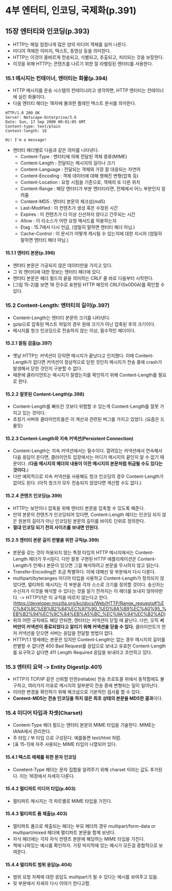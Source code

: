 # 4부 엔터티, 인코딩, 국제화(p.391)
## 15장 엔터티와 인코딩(p.393)
- HTTP는 매일 엄청나게 많은 양의 미디어 객체를 실어 나른다.
- 미디어 객체란 이미지, 텍스트, 동영상 등을 의미한다.
- HTTP는 이것이 올바르게 전송되고, 식별되고, 추출되고, 처리되는 것을 보장한다.
- 이것을 위해 HTTP는 콘텐츠를 나르기 위한 잘 라벨링된 엔터티를 사용한다.

### 15.1 메시지는 컨테이너, 엔터티는 화물(p.394)
- HTTP 메시지를 운송 시스템의 컨테이너라고 생각하면, HTTP 엔터티는 컨테이너에 실린 화물이다.
- 다음 엔터티 헤더는 18자에 불과한 플레인 텍스트 문서를 의미한다.
```
HTTP/1.0 200 OK
Server: Netscape-Enterprise/3.6
Date: Sun, 17 Sep 2000 00:01:05 GMT
Content-type: text/plain
Content-length: 18

Hi! I'm a message!
```
- 엔터티 헤더별로 다음과 같은 의미를 나타낸다.
    - Content-Type : 엔터티에 의해 전달된 객체 종류(MIME)
    - Content-Length : 전달되는 메시지의 길이나 크기
    - Content-Language : 전달되는 객체와 가장 잘 대응되는 자연어
    - Content-Encoding : 객체 데이터에 대해 행해진 변형(압축 등)
    - Content-Location : 요청 시점을 기준으로, 객체의 또 다른 위치
    - Content-Range : 해당 엔터티가 부분 엔터티라면, 전체에서 어느 부분인지 알려줌
    - Content-MD5 : 엔터티 본문의 체크섬(md5)
    - Last-Modified : 이 컨텐츠가 생성 혹은 수정된 시간
    - Expires : 이 컨텐츠가 더 이상 신선하지 않다고 간주되는 시간
    - Allow : 이 리소스가 어떤 요청 메서드를 허용하는지
    - Etag : 15.7에서 다시 언급, (엄밀히 말하면 엔터티 해더 아님.)
    - Cache-Control : 이 문서가 어떻게 캐시될 수 있는지에 대한 지시자 (엄밀히 말하면 엔터티 해더 아님.)

#### 15.1.1 엔터티 본문(p.396)
- 엔터티 본문은 가공되지 않은 데이터만을 가지고 있다.
- 그 외 엔터티에 대한 정보는 엔터티 헤더에 있다.
- 엔터티 본문은 헤더 필드의 끝을 의미하는 CRLF 줄 바로 다음부터 시작한다.
- [그림 15-2]를 보면 16 진수로 표현된 HTTP 패킷의 CRLF(0x0D0A)를 확인할 수 있다.

### 15.2 Content-Length: 엔터티의 길이(p.397)
- Content-Length는 엔터티 본문의 크기를 나타낸다.
- gzip으로 압축된 텍스트 파일의 경우 원래 크기가 아닌 압축된 후의 크기이다.
- 메시지를 청크 인코딩으로 전송하지 않는 이상, 필수적인 헤더이다.

#### 15.2.1 잘림 검출(p.397)
- 옛날 HTTP는 커넥션이 닫히면 메시지가 끝났다고 인지했다. 이때 Content-Length가 없다면 커넥션이 정상적으로 닫힌 것인지 메시지가 전송 중에 crash가 발생해서 닫힌 것인지 구분할 수 없다.
- 때문에 클라이언트는 메시지가 잘렸는지를 확인하기 위해 Content-Length를 필요로 한다.

#### 15.2.2 잘못된 Content-Length(p.398)
- Content-Length를 빠뜨린 것보다 위험할 수 있는게 Content-Length를 잘못 가지고 있는 것이다.
- 초칭기 서버와 클라이언트들은 이 계산과 관련된 버그를 가지고 있었다. (요즘은 드물듯)

#### 15.2.3 Content-Length와 지속 커넥션(Persistent Connection)
- Content-Length는 지속 커넥션에서는 필수이다. 열려있는 커넥션에서 연속해서 다음 응답이 온다면, 클라이언트 입장에서는 어디가 메시지의 끝인지 알 수 없기 때문이다. (**다음 메시지의 헤더의 내용이 이전 메시지의 본문처럼 취급될 수도 있다는 것이다.**)
- 다만 예외적으로 지속 커넥션을 사용해도 청크 인코딩의 경우 Content-Length가 없어도 된다. (아직 청크가 모두 전송되지 않았다면 계산할 수도 없다.)

#### 15.2.4 콘텐츠 인코딩(p.399)
- HTTP는 보안이나 압축을 위해 엔터티 본문을 압축할 수 있도록 해준다.
- 만약 본문의 컨텐츠가 인코딩되어 있다면, Content-Length 헤더는 인코딩 되지 않은 원본의 길이가 아닌 인코딩된 본문의 길이를 바이트 단위로 정의한다.
- **절대 인코딩 되기 전의 사이즈를 보내면 안된다.**

#### 15.2.5 엔터티 본문 길이 판별을 위한 규칙(p.399)
- 본문을 갖는 것이 허용되지 않는 특정 타입의 HTTP 메시지에서는 Content-Length 헤더가 무시된다. 다만 잘못 구현된 HTTP 애플리케이션은 Content-Length가 언제나 본문이 있으면 그걸 해석하려고 본문을 무시하지 않고 읽는다.
- Transfer-Encoding은 조금 특별하다. 이에 대해선 뒷 부분에서 다시 다룬다.
- multipart/byteranges 미디어 타입을 사용하고 Content-Length가 정의되지 않았다면, 멀티파트 메시지는 각 부분을 각자 스스로 크기를 정의할 것이다. 송신자는 수신자가 이것을 해석할 수 있다는 것을 알기 전까지는 이 헤더를 보내지 않아야한다. -> HTTP1/1은 이 규칙을 따르지 않는다고 한다. (https://developer.mozilla.org/ko/docs/Web/HTTP/Range_requests#%EC%84%9C%EB%B2%84%EC%97%90_%ED%8A%B9%EC%A0%95_%EB%B2%94%EC%9C%84%EB%A5%BC_%EC%9A%94%EC%B2%AD)
- 위의 어떤 규칙에도 해당 안되면, 엔터티는 커넥션이 닫힐 때 끝난다. 다만, 오직 **서버만이 커넥션이 종료되었다고 알리기 위해 커넥션을 닫을 수 있다.** 클라이언트가 먼저 커넥션을 닫으면 서버는 응답을 전달할 방법이 없다.
- HTTP/1.1 명세에는 본문은 있지만 Content-Length는 없는 경우 메시지의 길이를 판별할 수 없다면 400 Bad Request를 응답으로 보내고 유효한 Content-Length를 요구하고 싶다면 411 Length Required 응답을 보내라고 조언하고 있다.

### 15.3 엔터티 요약 -> Entity Digest(p.401)
- HTTP가 TCP/IP 같은 신뢰할 만한(reliable) 전송 프로토콜 위에서 동작함에도 불구하고, 여러가지 이유로 메시지의 일부분이 전송 중에 변형되는 일이 일어난다.
- 이러한 변경을 확인하기 위해 체크섬으로 기본적인 검사를 할 수 있다.
- **Content-MD5는 전송 인코딩을 하지 않은 최초 상태의 본문을 MD5한 결과**이다.

### 15.4 미디어 타입과 차셋(Charset)
- Content-Type 헤더 필드는 엔터티 본문의 MIME 타입을 기술한다. MIME는 IANA에서 관리한다.
- 주 타입 / 부 타입 으로 구성된다. 예를들면 text/html 처럼.
- [표 15-1]에 자주 사용되는 MIME 타입이 나열되어 있다.

#### 15.4.1 텍스트 매체를 위한 문자 인코딩
- Conetent-Type 헤더는 문자 집합을 알려주기 위해 charset 이라는 값도 추가된다. 이는 16장에서 자세히 다룬다.

#### 15.4.2 멀티파트 미디어 타입(p.403)
- 멀티파트 메시지는 각 파트별로 MIME 타입을 가진다.

#### 15.4.3 멀티파트 폼 제출(p.403)
- 멀티파트 폼으로 제출되는 헤더는 부모 헤더의 경우 multipart/form-data or multipart/mixed 헤더에 멀티파트 본문을 함께 보낸다.
- 자식 헤더에는 각자 자식 컨텐츠 본문에 해당하는 MIME 타입을 가진다.
- 책에 나와있는 예시를 확인하자. 가장 마지막에 있는 예시가 모든걸 종합적으로 보여준다.

#### 15.4.4 멀티파트 범위 응답(p.404)
- 범위 요청 자체에 대한 응답도 multipart가 될 수 있다는 예시를 보여주고 있음.
- 뒷 부분에서 자세히 다시 이야기 한다고함.
